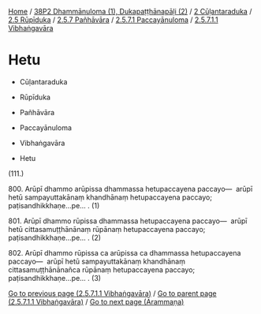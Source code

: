 
[Home](/) / [38P2 Dhammānuloma (1), Dukapaṭṭhānapāḷi (2)](../../../../...md) / [2 Cūḷantaraduka](../../../...md) / [2.5 Rūpīduka](../../...md) / [2.5.7 Pañhāvāra](../...md) / [2.5.7.1 Paccayānuloma](...md) / [2.5.7.1.1 Vibhaṅgavāra](../38P2/2/2.5/2.5.7/2.5.7.1/2.5.7.1.1.md)

# Hetu

* Cūḷantaraduka

* Rūpīduka

* Pañhāvāra

* Paccayānuloma

* Vibhaṅgavāra

* Hetu

(111.)

800\. Arūpī dhammo arūpissa dhammassa hetupaccayena paccayo—  arūpī hetū sampayuttakānaṃ khandhānaṃ hetupaccayena paccayo; paṭisandhikkhaṇe…pe… . (1)

801\. Arūpī dhammo rūpissa dhammassa hetupaccayena paccayo—  arūpī hetū cittasamuṭṭhānānaṃ rūpānaṃ hetupaccayena paccayo; paṭisandhikkhaṇe…pe… . (2)

802\. Arūpī dhammo rūpissa ca arūpissa ca dhammassa hetupaccayena paccayo—  arūpī hetū sampayuttakānaṃ khandhānaṃ cittasamuṭṭhānānañca rūpānaṃ hetupaccayena paccayo; paṭisandhikkhaṇe…pe… . (3)

[Go to previous page (2.5.7.1.1 Vibhaṅgavāra)](../38P2/2/2.5/2.5.7/2.5.7.1/2.5.7.1.1.md) / [Go to parent page (2.5.7.1.1 Vibhaṅgavāra)](../38P2/2/2.5/2.5.7/2.5.7.1/2.5.7.1.1.md) / [Go to next page (Ārammaṇa)](Arammana.md)


